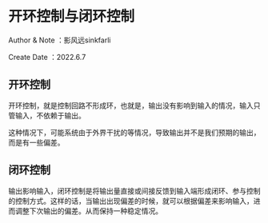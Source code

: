 # 开环控制与闭环控制
Author & Note ：影风远sinkfarli

Create Date ：2022.6.7

## 开环控制
开环控制，就是控制回路不形成环，也就是，输出没有影响到输入的情况，输入只管输入，不依赖于输出。

这种情况下，可能系统由于外界干扰的等情况，导致输出并不是我们预期的输出，而是有一些偏差。

## 闭环控制
输出影响输入，闭环控制是将输出量直接或间接反馈到输入端形成闭环、参与控制的控制方式。这样的话，当输出出现偏差的时候，就可以根据偏差来影响输入，进而调整下次输出的偏差。从而保持一种稳定情况。